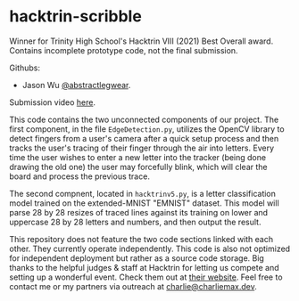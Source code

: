 # hacktrin-scribble
Winner for Trinity High School's Hacktrin VIII (2021) Best Overall award. Contains incomplete prototype code, not the final submission.

Githubs:
- Jason Wu [@abstractlegwear](https://github.com/abstractlegwear).

Submission video [here](https://youtu.be/qcaZ_k0h4SU).

This code contains the two unconnected components of our project. The first component, in the file `EdgeDetection.py`, utilizes the OpenCV library to detect fingers from a user's camera after a quick setup process and then tracks the user's tracing of their finger through the air into letters. Every time the user wishes to enter a new letter into the tracker (being done drawing the old one) the user may forcefully blink, which will clear the board and process the previous trace. 

The second compnent, located in `hacktrinv5.py`, is a letter classification model trained on the extended-MNIST "EMNIST" dataset. This model will parse 28 by 28 resizes of traced lines against its training on lower and uppercase 28 by 28 letters and numbers, and then output the result.

This repository does not feature the two code sections linked with each other. They currently operate independently. This code is also not optimized for independent deployment but rather as a source code storage. Big thanks to the helpful judges & staff at Hacktrin for letting us compete and setting up a wonderful event. Check them out at [their website](http://www.hacktrin.com/). Feel free to contact me or my partners via outreach at charlie@charliemax.dev.
